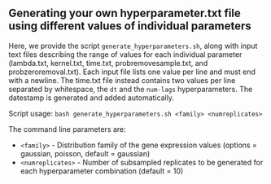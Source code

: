 ## Generating your own hyperparameter.txt file using different values of individual parameters
Here, we provide the script `generate_hyperparameters.sh`, along with input text files describing the range of values for each individual parameter (lambda.txt, kernel.txt, time.txt, probremovesample.txt, and probzeroremoval.txt). 
Each input file lists one value per line and must end with a newline.
The time.txt file instead contains two values per line separated by whitespace, the `dt` and the `num-lags` hyperparameters.
The datestamp is generated and added automatically.

Script usage:
`bash generate_hyperparameters.sh <family> <numreplicates>`

The command line parameters are:
- `<family>` - Distribution family of the gene expression values (options = gaussian, poisson, default = gaussian)
- `<numreplicates>` - Number of subsampled replicates to be generated for each hyperparameter combination (default = 10)
